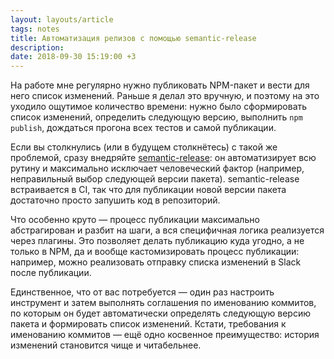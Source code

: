 ```yaml
---
layout: layouts/article
tags: notes
title: ​​Автоматизация релизов с помощью semantic-release
description:
date: 2018-09-30 15:19:00 +3
---
```

На работе мне регулярно нужно публиковать NPM-пакет и вести для него список изменений. Раньше я делал это вручную, и поэтому на это уходило ощутимое количество времени: нужно было сформировать список изменений, определить следующую версию, выполнить `npm publish`, дождаться прогона всех тестов и самой публикации.

Если вы столкнулись (или в будущем столкнётесь) с такой же проблемой, сразу внедряйте [semantic-release](https://semantic-release.gitbook.io/semantic-release/): он автоматизирует всю рутину и максимально исключает человеческий фактор (например, неправильный выбор следующей версии пакета). semantic-release встраивается в CI, так что для публикации новой версии пакета достаточно просто запушить код в репозиторий.

Что особенно круто — процесс публикации максимально абстрагирован и разбит на шаги, а вся специфичная логика реализуется через плагины. Это позволяет делать публикацию куда угодно, а не только в NPM, да и вообще кастомизировать процесс публикации: например, можно реализовать отправку списка изменений в Slack после публикации.

Единственное, что от вас потребуется — один раз настроить инструмент и затем выполнять соглашения по именованию коммитов, по которым он будет автоматически определять следующую версию пакета и формировать список изменений. Кстати, требования к именованию коммитов — ещё одно косвенное преимущество: история изменений становится чище и читабельнее.
